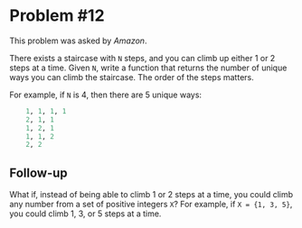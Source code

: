 Problem #12
===

This problem was asked by *Amazon*.

There exists a staircase with `N` steps, and you can climb up either 1 or 2 steps at a time. Given `N`, write a function that returns the number of unique ways you can climb the staircase. The order of the steps matters.

For example, if `N` is 4, then there are 5 unique ways:

```python
    1, 1, 1, 1
    2, 1, 1
    1, 2, 1
    1, 1, 2
    2, 2
```

Follow-up
---

What if, instead of being able to climb 1 or 2 steps at a time, you could climb any number from a set of positive integers `X`? For example, if `X = {1, 3, 5}`, you could climb 1, 3, or 5 steps at a time.